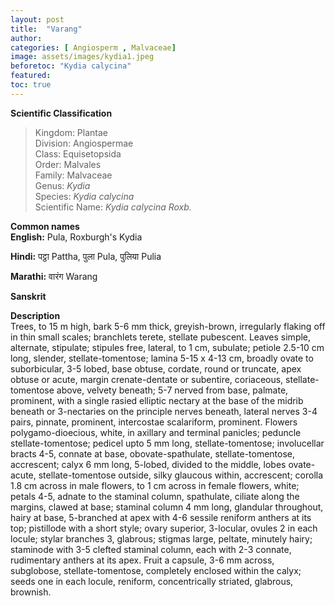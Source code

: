 ```yaml
---
layout: post
title:  "Varang"
author: 
categories: [ Angiosperm , Malvaceae]
image: assets/images/kydia1.jpeg
beforetoc: "Kydia calycina"
featured: 
toc: true
---
```

  
**Scientific Classification**  
>Kingdom:			Plantae  
>Division:			Angiospermae  
>Class:				Equisetopsida   
>Order:				Malvales  
>Family:			Malvaceae   
>Genus:				*Kydia*  
>Species:			*Kydia calycina*  
>Scientific Name:	*Kydia calycina Roxb.*  
  
**Common names**  
**English:** Pula, Roxburgh's Kydia

**Hindi:**  पट्ठा Pattha, पुला Pula, पुलिया Pulia

**Marathi:** वारंग Warang

**Sanskrit** 
  
**Description**  
Trees, to 15 m high, bark 5-6 mm thick, greyish-brown, irregularly flaking off in thin small scales; branchlets terete, stellate pubescent. Leaves simple, alternate, stipulate; stipules free, lateral, to 1 cm, subulate; petiole 2.5-10 cm long, slender, stellate-tomentose; lamina 5-15 x 4-13 cm, broadly ovate to suborbicular, 3-5 lobed, base obtuse, cordate, round or truncate, apex obtuse or acute, margin crenate-dentate or subentire, coriaceous, stellate-tomentose above, velvety beneath; 5-7 nerved from base, palmate, prominent, with a single rasied elliptic nectary at the base of the midrib beneath or 3-nectaries on the principle nerves beneath, lateral nerves 3-4 pairs, pinnate, prominent, intercostae scalariform, prominent. Flowers polygamo-dioecious, white, in axillary and terminal panicles; peduncle stellate-tomentose; pedicel upto 5 mm long, stellate-tomentose; involucellar bracts 4-5, connate at base, obovate-spathulate, stellate-tomentose, accrescent; calyx 6 mm long, 5-lobed, divided to the middle, lobes ovate-acute, stellate-tomentose outside, silky glaucous within, accrescent; corolla 1.8 cm across in male flowers, to 1 cm across in female flowers, white; petals 4-5, adnate to the staminal column, spathulate, ciliate along the margins, clawed at base; staminal column 4 mm long, glandular throughout, hairy at base, 5-branched at apex with 4-6 sessile reniform anthers at its top; pistillode with a short style; ovary superior, 3-locular, ovules 2 in each locule; stylar branches 3, glabrous; stigmas large, peltate, minutely hairy; staminode with 3-5 clefted staminal column, each with 2-3 connate, rudimentary anthers at its apex. Fruit a capsule, 3-6 mm across, subglobose, stellate-tomentose, completely enclosed within the calyx; seeds one in each locule, reniform, concentrically striated, glabrous, brownish.
